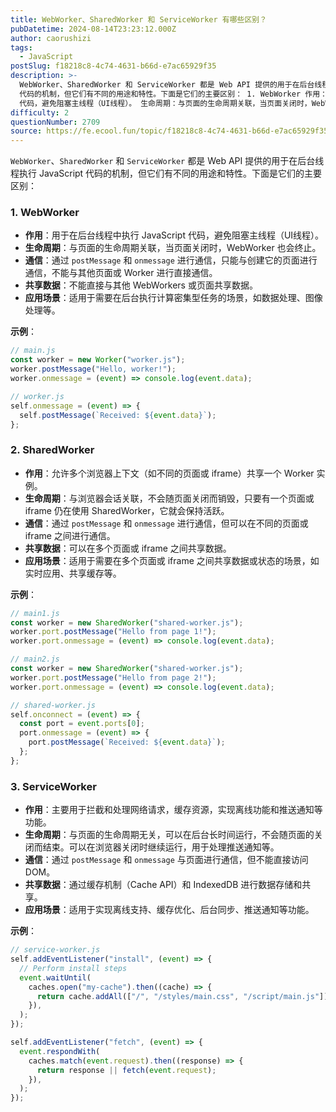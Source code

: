 ```yaml
---
title: WebWorker、SharedWorker 和 ServiceWorker 有哪些区别？
pubDatetime: 2024-08-14T23:23:12.000Z
author: caorushizi
tags:
  - JavaScript
postSlug: f18218c8-4c74-4631-b66d-e7ac65929f35
description: >-
  WebWorker、SharedWorker 和 ServiceWorker 都是 Web API 提供的用于在后台线程执行 JavaScript
  代码的机制，但它们有不同的用途和特性。下面是它们的主要区别： 1. WebWorker 作用：用于在后台线程中执行 JavaScript
  代码，避免阻塞主线程（UI线程）。 生命周期：与页面的生命周期关联，当页面关闭时，WebWorker 也会终止。
difficulty: 2
questionNumber: 2709
source: https://fe.ecool.fun/topic/f18218c8-4c74-4631-b66d-e7ac65929f35
---
```


`WebWorker`、`SharedWorker` 和 `ServiceWorker` 都是 Web API 提供的用于在后台线程执行 JavaScript 代码的机制，但它们有不同的用途和特性。下面是它们的主要区别：

### **1. WebWorker**

- **作用**：用于在后台线程中执行 JavaScript 代码，避免阻塞主线程（UI线程）。
- **生命周期**：与页面的生命周期关联，当页面关闭时，WebWorker 也会终止。
- **通信**：通过 `postMessage` 和 `onmessage` 进行通信，只能与创建它的页面进行通信，不能与其他页面或 Worker 进行直接通信。
- **共享数据**：不能直接与其他 WebWorkers 或页面共享数据。
- **应用场景**：适用于需要在后台执行计算密集型任务的场景，如数据处理、图像处理等。

**示例**：

```javascript
// main.js
const worker = new Worker("worker.js");
worker.postMessage("Hello, worker!");
worker.onmessage = (event) => console.log(event.data);

// worker.js
self.onmessage = (event) => {
  self.postMessage(`Received: ${event.data}`);
};
```

### **2. SharedWorker**

- **作用**：允许多个浏览器上下文（如不同的页面或 iframe）共享一个 Worker 实例。
- **生命周期**：与浏览器会话关联，不会随页面关闭而销毁，只要有一个页面或 iframe 仍在使用 SharedWorker，它就会保持活跃。
- **通信**：通过 `postMessage` 和 `onmessage` 进行通信，但可以在不同的页面或 iframe 之间进行通信。
- **共享数据**：可以在多个页面或 iframe 之间共享数据。
- **应用场景**：适用于需要在多个页面或 iframe 之间共享数据或状态的场景，如实时应用、共享缓存等。

**示例**：

```javascript
// main1.js
const worker = new SharedWorker("shared-worker.js");
worker.port.postMessage("Hello from page 1!");
worker.port.onmessage = (event) => console.log(event.data);

// main2.js
const worker = new SharedWorker("shared-worker.js");
worker.port.postMessage("Hello from page 2!");
worker.port.onmessage = (event) => console.log(event.data);

// shared-worker.js
self.onconnect = (event) => {
  const port = event.ports[0];
  port.onmessage = (event) => {
    port.postMessage(`Received: ${event.data}`);
  };
};
```

### **3. ServiceWorker**

- **作用**：主要用于拦截和处理网络请求，缓存资源，实现离线功能和推送通知等功能。
- **生命周期**：与页面的生命周期无关，可以在后台长时间运行，不会随页面的关闭而结束。可以在浏览器关闭时继续运行，用于处理推送通知等。
- **通信**：通过 `postMessage` 和 `onmessage` 与页面进行通信，但不能直接访问 DOM。
- **共享数据**：通过缓存机制（Cache API）和 IndexedDB 进行数据存储和共享。
- **应用场景**：适用于实现离线支持、缓存优化、后台同步、推送通知等功能。

**示例**：

```javascript
// service-worker.js
self.addEventListener("install", (event) => {
  // Perform install steps
  event.waitUntil(
    caches.open("my-cache").then((cache) => {
      return cache.addAll(["/", "/styles/main.css", "/script/main.js"]);
    }),
  );
});

self.addEventListener("fetch", (event) => {
  event.respondWith(
    caches.match(event.request).then((response) => {
      return response || fetch(event.request);
    }),
  );
});
```
